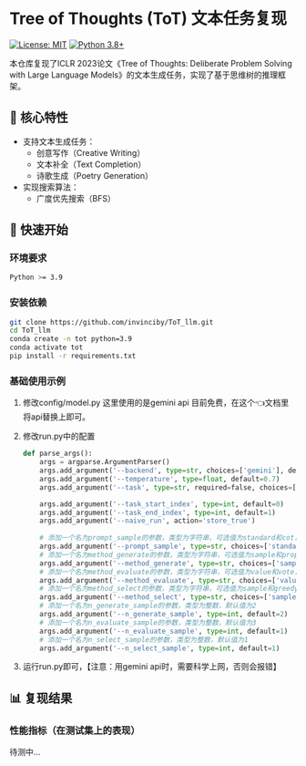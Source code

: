 

# Tree of Thoughts (ToT) 文本任务复现

[![License: MIT](https://img.shields.io/badge/License-MIT-yellow.svg)](https://opensource.org/licenses/MIT)
[![Python 3.8+](https://img.shields.io/badge/Python-3.8%2B-blue.svg)](https://www.python.org/)

本仓库复现了ICLR 2023论文《Tree of Thoughts: Deliberate Problem Solving with Large Language Models》的文本生成任务，实现了基于思维树的推理框架。

## 📌 核心特性
- 支持文本生成任务：
  - 创意写作（Creative Writing）
  - 文本补全（Text Completion）
  - 诗歌生成（Poetry Generation）
- 实现搜索算法：
  - 广度优先搜索（BFS）



## 🚀 快速开始

### 环境要求
```bash
Python >= 3.9
```

### 安装依赖
```bash
git clone https://github.com/invinciby/ToT_llm.git
cd ToT_llm
conda create -n tot python=3.9
conda activate tot
pip install -r requirements.txt
```

### 基础使用示例
1. 修改config/model.py 这里使用的是gemini api 目前免费，在这个👈文档里将api替换上即可。
2. 修改run.py中的配置

    ```python
    def parse_args():
        args = argparse.ArgumentParser()
        args.add_argument('--backend', type=str, choices=['gemini'], default='gemini')
        args.add_argument('--temperature', type=float, default=0.7)
        args.add_argument('--task', type=str, required=false, choices=['game24', 'text'], default='text')

        args.add_argument('--task_start_index', type=int, default=0)
        args.add_argument('--task_end_index', type=int, default=1)
        args.add_argument('--naive_run', action='store_true')
        
        # 添加一个名为prompt_sample的参数，类型为字符串，可选值为standard和cot，默认值为standard
        args.add_argument('--prompt_sample', type=str, choices=['standard', 'cot'],default='standard')  # only used when method_generate = sample, or naive_run
        # 添加一个名为method_generate的参数，类型为字符串，可选值为sample和propose，默认值为sample
        args.add_argument('--method_generate', type=str, choices=['sample', 'propose'], default='sample')
        # 添加一个名为method_evaluate的参数，类型为字符串，可选值为value和vote，默认值为vote
        args.add_argument('--method_evaluate', type=str, choices=['value', 'vote'], default='vote')
        # 添加一个名为method_select的参数，类型为字符串，可选值为sample和greedy，默认值为greedy
        args.add_argument('--method_select', type=str, choices=['sample', 'greedy'], default='greedy')
        # 添加一个名为n_generate_sample的参数，类型为整数，默认值为2
        args.add_argument('--n_generate_sample', type=int, default=2)  # only thing needed if naive_run
        # 添加一个名为n_evaluate_sample的参数，类型为整数，默认值为3
        args.add_argument('--n_evaluate_sample', type=int, default=1)
        # 添加一个名为n_select_sample的参数，类型为整数，默认值为1
        args.add_argument('--n_select_sample', type=int, default=1)
    ```

3. 运行run.py即可，【注意：用gemini api时，需要科学上网，否则会报错】

## 📊 复现结果
### 性能指标（在测试集上的表现）

待测中...


